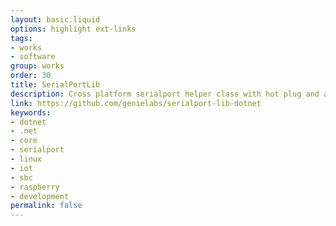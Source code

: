 ```yaml
---
layout: basic.liquid
options: highlight ext-links
tags:
- works
- software
group: works
order: 30
title: SerialPortLib
description: Cross platform serialport helper class with hot plug and automatic reconnection on error/disconnect.
link: https://github.com/genielabs/serialport-lib-dotnet
keywords:
- dotnet
- .net
- core
- serialport
- linux
- iot
- sbc
- raspberry
- development
permalink: false
---
```

